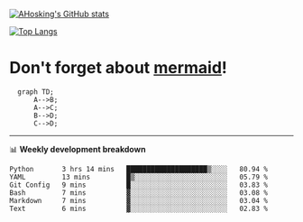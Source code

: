 [![AHosking's GitHub stats](https://github-readme-stats.vercel.app/api?username=ahosking&count_private=true&show_icons=true&theme=onedark&hide_rank=true&include_all_commits=true)](https://github.com/ahosking)

[![Top Langs](https://github-readme-stats.vercel.app/api/top-langs/?username=ahosking&layout=compact&theme=onedark)](https://github.com/ahosking)


# Don't forget about [mermaid](https://github.blog/2022-02-14-include-diagrams-markdown-files-mermaid/)!

```mermaid
  graph TD;
      A-->B;
      A-->C;
      B-->D;
      C-->D;
```
-------

📊 **Weekly development breakdown**

<!--START_SECTION:waka-->

```text
Python       3 hrs 14 mins   ████████████████████▒░░░░   80.94 %
YAML         13 mins         █▒░░░░░░░░░░░░░░░░░░░░░░░   05.79 %
Git Config   9 mins          █░░░░░░░░░░░░░░░░░░░░░░░░   03.83 %
Bash         7 mins          ▓░░░░░░░░░░░░░░░░░░░░░░░░   03.08 %
Markdown     7 mins          ▓░░░░░░░░░░░░░░░░░░░░░░░░   03.04 %
Text         6 mins          ▓░░░░░░░░░░░░░░░░░░░░░░░░   02.83 %
```

<!--END_SECTION:waka-->
